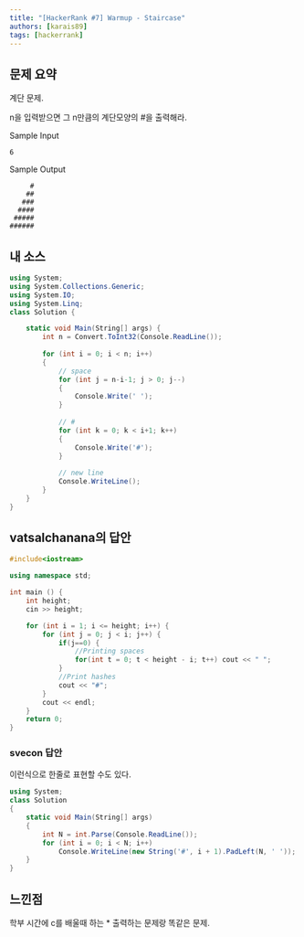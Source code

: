 ```yaml
---
title: "[HackerRank #7] Warmup - Staircase"
authors: [karais89]
tags: [hackerrank]
---
```


## 문제 요약

계단 문제.

n을 입력받으면 그 n만큼의 계단모양의 #을 출력해라.

Sample Input

```
6 
```
Sample Output

```
     #
    ##
   ###
  ####
 #####
######
```

## 내 소스

```csharp
using System;
using System.Collections.Generic;
using System.IO;
using System.Linq;
class Solution {

    static void Main(String[] args) {
        int n = Convert.ToInt32(Console.ReadLine());
        
        for (int i = 0; i < n; i++)
        {
            // space
            for (int j = n-i-1; j > 0; j--)
            {
                Console.Write(' ');
            }
            
            // #
            for (int k = 0; k < i+1; k++)
            {
                Console.Write('#');
            }
            
            // new line
            Console.WriteLine();
        }
    }
}
```

## vatsalchanana의 답안

```cpp
#include<iostream>

using namespace std;

int main () {
    int height;
    cin >> height;

    for (int i = 1; i <= height; i++) {
        for (int j = 0; j < i; j++) {
            if(j==0) {		
                //Printing spaces 
                for(int t = 0; t < height - i; t++) cout << " ";
            }
            //Print hashes
            cout << "#";
        }
        cout << endl;
    }
    return 0;
}
```

### svecon 답안

이런식으로 한줄로 표현할 수도 있다.

```csharp
using System;
class Solution
{
    static void Main(String[] args)
    {
        int N = int.Parse(Console.ReadLine());
        for (int i = 0; i < N; i++)
            Console.WriteLine(new String('#', i + 1).PadLeft(N, ' '));
    }
}
```

## 느낀점

학부 시간에 c를 배울때 하는 * 출력하는 문제랑 똑같은 문제.